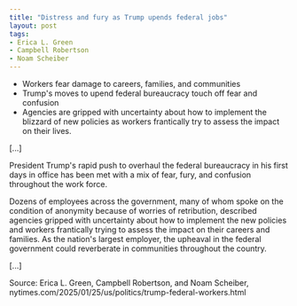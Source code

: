 ```yaml
---
title: "Distress and fury as Trump upends federal jobs"
layout: post
tags:
- Erica L. Green
- Campbell Robertson
- Noam Scheiber
---
```


- Workers fear damage to careers, families, and communities
- Trump's moves to upend federal bureaucracy touch off fear and confusion
- Agencies are gripped with uncertainty about how to implement the blizzard of new policies as workers frantically try to assess the impact on their lives.

[...]

President Trump's rapid push to overhaul the federal bureaucracy in his first days in office has been met with a mix of fear, fury, and confusion throughout the work force.

Dozens of employees across the government, many of whom spoke on the condition of anonymity because of worries of retribution, described agencies gripped with uncertainty about how to implement the new policies and workers frantically trying to assess the impact on their careers and families. As the nation's largest employer, the upheaval in the federal government could reverberate in communities throughout the country.

[...]

Source: Erica L. Green, Campbell Robertson, and Noam Scheiber, nytimes.com/2025/01/25/us/politics/trump-federal-workers.html
